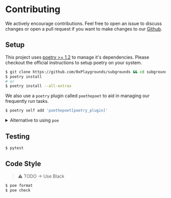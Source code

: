 # Contributing

We actively encourage contributions. Feel free to open an issue to discuss changes or open a pull request if you want to make changes to our [Github](https://github.com/0xPlaygrounds/subgrounds).

## Setup

This project uses [poetry >= 1.2](https://python-poetry.org/docs/) to manage it's dependencies. Please checkout the official instructions to setup poetry on your system.

```bash
$ git clone https://github.com/0xPlaygrounds/subgrounds && cd subgrounds
$ poetry install
# or
$ poetry install --all-extras
```

We also use a `poetry` plugin called `poethepoet` to aid in managing our frequently run tasks.

```bash
$ poetry self add 'poethepoet[poetry_plugin]'
```

<details>
<summary>Alternative to using <code>poe</code></summary>
<br>

If you wish not use `poe`, you'll have to run the following and checkout the commands listed in the `pyproject.toml` under `[tool.poe.tasks]`.

This will run `<my-command>` inside a virtual environment (`poetry shell` will explictly keep you inside one until you run `deactivate`)

```bash
$ poetry shell
$ <my-command>
$ deactivate
# or
$ poetry run <my-command>
```
</details>


## Testing
```bash
$ pytest
```

## Code Style
> ⚠️ TODO -> Use Black

```bash
$ poe format
$ poe check
```
